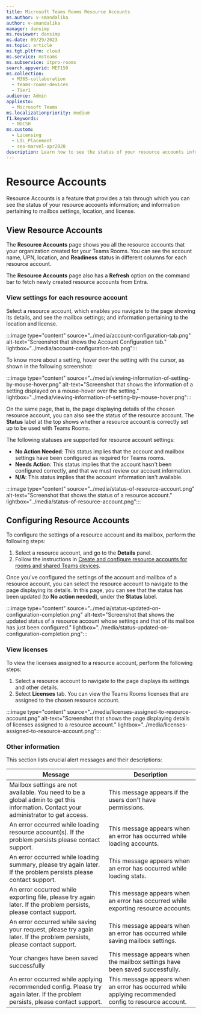 ```yaml
---
title: Microsoft Teams Rooms Resource Accounts
ms.author: v-smandalika
author: v-smandalika
manager: dansimp
ms.reviewer: dansimp
ms.date: 09/29/2023
ms.topic: article
ms.tgt.pltfrm: cloud
ms.service: msteams
ms.subservice: itpro-rooms
search.appverid: MET150
ms.collection: 
  - M365-collaboration
  - teams-rooms-devices
  - Tier1
audience: Admin
appliesto: 
  - Microsoft Teams
ms.localizationpriority: medium
f1.keywords: 
  - NOCSH
ms.custom: 
  - Licensing
  - LIL_Placement
  - seo-marvel-apr2020
description: Learn how to see the status of your resource accounts information; and the information pertaining to mailbox settings, location, and license.
---
```


# Resource Accounts

Resource Accounts is a feature that provides a tab through which you can see the status of your resource accounts information; and information pertaining to mailbox settings, location, and license.

## View Resource Accounts

The **Resource Accounts** page shows you all the resource accounts that your organization created for your Teams Rooms. You can see the account name, UPN, location, and **Readiness** status in different columns for each resource account.

The **Resource Accounts** page also has a **Refresh** option on the command bar to fetch newly created resource accounts from Entra.

### View settings for each resource account

Select a resource account, which enables you navigate to the page showing its details, and see the mailbox settings; and information pertaining to the location and license.

:::image type="content" source="../media/account-configuration-tab.png" alt-text="Screenshot that shows the Account Configuration tab." lightbox="../media/account-configuration-tab.png":::

To know more about a setting, hover over the setting with the cursor, as shown in the following screenshot:

:::image type="content" source="../media/viewing-information-of-setting-by-mouse-hover.png" alt-text="Screenshot that shows the information of a setting displayed on a mouse-hover over the setting." lightbox="../media/viewing-information-of-setting-by-mouse-hover.png":::

On the same page, that is, the page displaying details of the chosen resource account, you can also see the status of the resource account. The **Status** label at the top shows whether a resource account is correctly set up to be used with Teams Rooms.

The following statuses are supported for resource account settings:

- **No Action Needed**: This status implies that the account and mailbox settings have been configured as required for Teams rooms.
- **Needs Action**: This status implies that the account hasn't been configured correctly, and that we must review our account information.
- **N/A**: This status implies that the account information isn't available.

:::image type="content" source="../media/status-of-resource-account.png" alt-text="Screenshot that shows the status of a resource account." lightbox="../media/status-of-resource-account.png":::

## Configuring Resource Accounts

To configure the settings of a resource account and its mailbox, perform the following steps:

1. Select a resource account, and go to the **Details** panel.
1. Follow the instructions in [Create and configure resource accounts for rooms and shared Teams devices](create-resource-account.md).

Once you've configured the settings of the account and mailbox of a resource account, you can select the resource account to navigate to the page displaying its details. In this page, you can see that the status has been updated (to **No action needed**), under the **Status** label.

:::image type="content" source="../media/status-updated-on-configuration-completion.png" alt-text="Screenshot that shows the updated status of a resource account whose settings and that of its mailbox has just been configured." lightbox="../media/status-updated-on-configuration-completion.png":::

### View licenses

To view the licenses assigned to a resource account, perform the following steps:

1. Select a resource account to navigate to the page displays its settings and other details.
1. Select **Licenses** tab. You can view the Teams Rooms licenses that are assigned to the chosen resource account.

:::image type="content" source="../media/licenses-assigned-to-resource-account.png" alt-text="Screenshot that shows the page displaying details of licenses assigned to a resource account." lightbox="../media/licenses-assigned-to-resource-account.png":::

### Other information

This section lists crucial alert messages and their descriptions:


|Message  |Description  |
|---------|---------|
|Mailbox settings are not available. You need to be a global admin to get this information. Contact your administrator to get access.     |  This message appears if the users don't have permissions.       |
|An error occurred while loading resource account(s). If the problem persists please contact support.     |   This message appears when an error has occurred while loading accounts.      |
|An error occurred while loading summary, please try again later. If the problem persists please contact support.     | This message appears when an error has occurred while loading stats.       |
|An error occurred while exporting file, please try again later. If the problem persists, please contact support.     | This message appears when an error has occurred while exporting resource accounts.         |
|An error occurred while saving your request, please try again later. If the problem persists, please contact support.     | This message appears when an error has occurred while saving mailbox settings.    |
|Your changes have been saved successfully     |    This message appears when the mailbox settings have been saved successfully.     |
|An error occurred while applying recommended config. Please try again later. If the problem persists, please contact support.     | This message appears when an error has occurred while applying recommended config to resource account.     |
